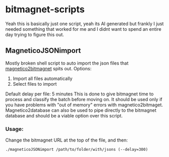 # bitmagnet-scripts
Yeah this is basically just one script, yeah its AI generated but frankly I just needed something that worked for me and I didnt want to spend an entire day trying to figure this out. 

## MagneticoJSONimport

Mostly broken shell script to auto import the json files that [magnetico2bitmagnet](https://github.com/DyonR/magnetico2bitmagnet/tree/main/magnetico2bitmagnet) spits out. 
Options:
1. Import all files automatically
2. Select files to import

Default delay per file: 5 minutes
This is done to give bitmagnet time to process and classify the batch before moving on. It should be used only if you have problems with "out of memory" errors with magnetico2bitmaget. Magnetico2database can also be used to pipe directly to the bitmagnet database and should be a viable option over this script. 
### Usage:
Change the bitmagnet URL at the top of the file, and then:

`./magneticoJSONimport /path/to/folder/with/jsons (--delay=300)`
